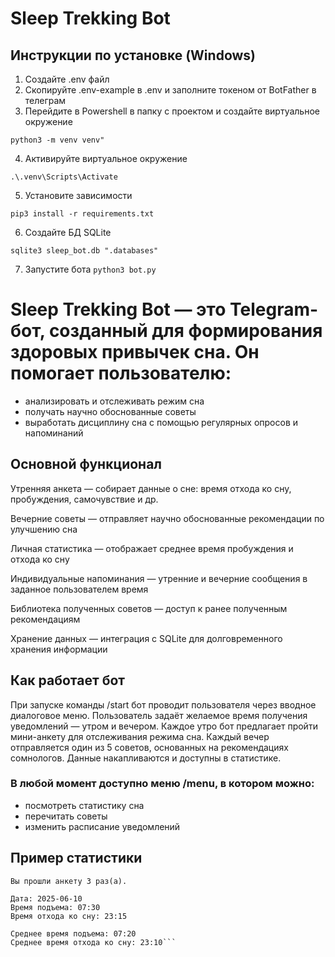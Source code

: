# Sleep Trekking Bot

## Инструкции по установке (Windows)
1. Создайте .env файл
2. Скопируйте .env-example в .env и заполните токеном от BotFather в телеграм
3. Перейдите в Powershell в папку с проектом и создайте виртуальное окружение

```python3 -m venv venv"```

4. Активируйте виртуальное окружение

```.\.venv\Scripts\Activate```

5. Установите зависимости

```pip3 install -r requirements.txt```

6. Создайте БД SQLite

```sqlite3 sleep_bot.db ".databases"```

7. Запустите бота
```python3 bot.py```




# Sleep Trekking Bot — это Telegram-бот, созданный для формирования здоровых привычек сна. Он помогает пользователю:
- анализировать и отслеживать режим сна
- получать научно обоснованные советы
- выработать дисциплину сна с помощью регулярных опросов и напоминаний

## Основной функционал
Утренняя анкета — собирает данные о сне: время отхода ко сну, пробуждения, самочувствие и др.

Вечерние советы — отправляет научно обоснованные рекомендации по улучшению сна

Личная статистика — отображает среднее время пробуждения и отхода ко сну

Индивидуальные напоминания — утренние и вечерние сообщения в заданное пользователем время

Библиотека полученных советов — доступ к ранее полученным рекомендациям

Хранение данных — интеграция с SQLite для долговременного хранения информации


## Как работает бот

При запуске команды /start бот проводит пользователя через вводное диалоговое меню.
Пользователь задаёт желаемое время получения уведомлений — утром и вечером.
Каждое утро бот предлагает пройти мини-анкету для отслеживания режима сна.
Каждый вечер отправляется один из 5 советов, основанных на рекомендациях сомнологов.
Данные накапливаются и доступны в статистике.

### В любой момент доступно меню /menu, в котором можно:
- посмотреть статистику сна
- перечитать советы
- изменить расписание уведомлений

## Пример статистики
```
Вы прошли анкету 3 раз(а).

Дата: 2025-06-10  
Время подъема: 07:30  
Время отхода ко сну: 23:15  

Среднее время подъема: 07:20  
Среднее время отхода ко сну: 23:10```
